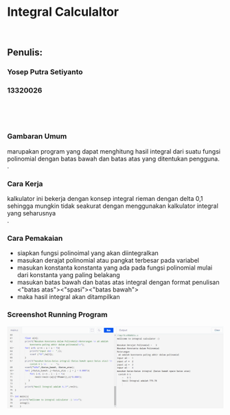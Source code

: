 # Integral Calculaltor

<p>&nbsp;</p>

## Penulis:
### Yosep Putra Setiyanto
### 13320026

<p>&nbsp;</p>
<p>&nbsp;</p>

### Gambaran Umum

marupakan program yang dapat menghitung hasil integral dari suatu fungsi polinomial dengan batas bawah dan batas atas yang ditentukan pengguna.  
.
### Cara Kerja

kalkulator ini bekerja dengan konsep integral rieman dengan delta 0,1 sehingga mungkin tidak seakurat dengan menggunakan kalkulator integral yang seharusnya    
.   
### Cara Pemakaian

- siapkan fungsi polinoimal yang akan diintegralkan
- masukan derajat polinomial atau pangkat terbesar pada variabel
- masukan konstanta konstanta yang ada pada fungsi polinomial mulai dari konstanta yang paling belakang
- masukan batas bawah dan batas atas integral dengan format penulisan   
<"batas atas"><"spasi"><"batas bawah">
- maka hasil integral akan ditampilkan

### Screenshot Running Program
![](Screenshot.png)

<p>&nbsp;</p>

